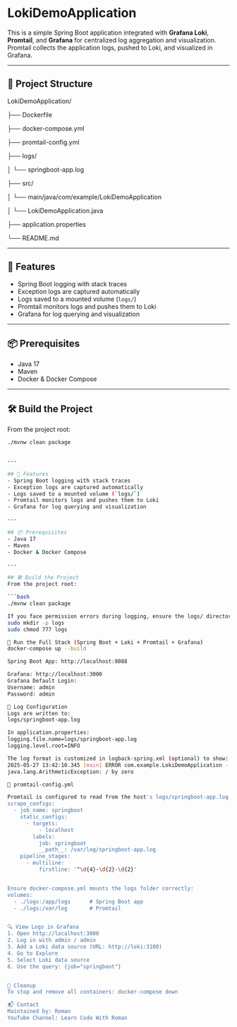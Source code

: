 # LokiDemoApplication

This is a simple Spring Boot application integrated with **Grafana Loki**, **Promtail**, and **Grafana** for centralized log aggregation and visualization. Promtail collects the application logs, pushed to Loki, and visualized in Grafana.

---

## 🧱 Project Structure
LokiDemoApplication/

├── Dockerfile

├── docker-compose.yml

├── promtail-config.yml

├── logs/

│ └── springboot-app.log

├── src/

│ └── main/java/com/example/LokiDemoApplication

│ └── LokiDemoApplication.java

├── application.properties

└── README.md

---

## 🚀 Features
- Spring Boot logging with stack traces
- Exception logs are captured automatically
- Logs saved to a mounted volume (`logs/`)
- Promtail monitors logs and pushes them to Loki
- Grafana for log querying and visualization

---

## 📦 Prerequisites
- Java 17
- Maven
- Docker & Docker Compose

---

## 🛠️ Build the Project
From the project root:

```bash
./mvnw clean package


---

## 🚀 Features
- Spring Boot logging with stack traces
- Exception logs are captured automatically
- Logs saved to a mounted volume (`logs/`)
- Promtail monitors logs and pushes them to Loki
- Grafana for log querying and visualization

---

## 📦 Prerequisites
- Java 17
- Maven
- Docker & Docker Compose

---

## 🛠️ Build the Project
From the project root:

```bash
./mvnw clean package

If you face permission errors during logging, ensure the logs/ directory exists and is writable:
sudo mkdir -p logs
sudo chmod 777 logs

🐳 Run the Full Stack (Spring Boot + Loki + Promtail + Grafana)
docker-compose up --build

Spring Boot App: http://localhost:8088

Grafana: http://localhost:3000
Grafana Default Login:
Username: admin
Password: admin

📄 Log Configuration
Logs are written to:
logs/springboot-app.log

In application.properties:
logging.file.name=logs/springboot-app.log
logging.level.root=INFO

The log format is customized in logback-spring.xml (optional) to show:
2025-05-27 13:42:10.345 [main] ERROR com.example.LokiDemoApplication - custom logger: 
java.lang.ArithmeticException: / by zero

📡 promtail-config.yml

Promtail is configured to read from the host's logs/springboot-app.log file:
scrape_configs:
  - job_name: springboot
    static_configs:
      - targets:
          - localhost
        labels:
          job: springboot
          __path__: /var/log/springboot-app.log
    pipeline_stages:
      - multiline:
          firstline: '^\d{4}-\d{2}-\d{2}'


Ensure docker-compose.yml mounts the logs folder correctly:
volumes:
  - ./logs:/app/logs      # Spring Boot app
  - ./logs:/var/log       # Promtail


🔍 View Logs in Grafana
1. Open http://localhost:3000
2. Log in with admin / admin
3. Add a Loki data source (URL: http://loki:3100)
4. Go to Explore
5. Select Loki data source
6. Use the query: {job="springboot"}


🧹 Cleanup
To stop and remove all containers: docker-compose down

📬 Contact
Maintained by: Roman
YouTube Channel: Learn Code With Roman

